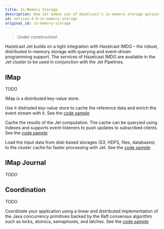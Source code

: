 ```yaml
---
title: In-Memory Storage
description: How Jet makes use of Hazelcast's in-memory storage options.
id: version-4.0-in-memory-storage
original_id: in-memory-storage
---
```


>Under construction!

Hazelcast Jet builds on a tight integration with Hazelcast IMDG – the
robust, distributed in-memory storage with querying and event-driven
programming support. The services of Hazelcast IMDG are available in the
Jet cluster to be used in conjunction with the Jet Pipelines.

## IMap

TODO

IMap is a distributed key-value store.

Use it  distriuted key-value store to cache the reference data and
enrich the event stream with it. See the [code
sample](https://github.com/hazelcast/hazelcast-jet/blob/master/examples/enrichment/src/main/java/com/hazelcast/jet/examples/enrichment/Enrichment.java)

Cache the results of the Jet computation. The cache can be queryied
using indexes and supports event-listeners to push updates to subscribed
clients. See the [code
sample](https://github.com/hazelcast/hazelcast-jet/tree/master/examples/imdg-connectors/src/main/java/com/hazelcast/jet/examples/imdg)

Load the input data from disk-based storages (S3, HDFS, files,
databases) to the cluster cache for faster processing with Jet. See the
[code
sample](https://github.com/hazelcast/big-data-benchmark/tree/master/word-count/hdfs-to-map)

## IMap Journal

TODO

## Coordination

TODO

Coordinate your application using a linear and distributed
implementation of the Java concurrency primitives backed by the Raft
consensus algorithm such as locks, atomics, semaphores, and latches. See
the [code
sample](https://github.com/hazelcast/hazelcast-code-samples/tree/master/cp-subsystem)
